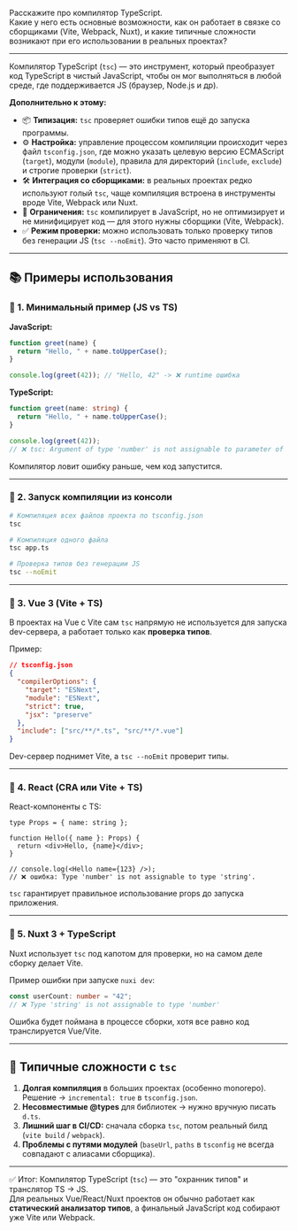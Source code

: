 Расскажите про компилятор TypeScript.  
Какие у него есть основные возможности, как он работает в связке со сборщиками (Vite, Webpack, Nuxt), и какие типичные сложности возникают при его использовании в реальных проектах?

---

Компилятор TypeScript (`tsc`) — это инструмент, который преобразует код TypeScript в чистый JavaScript, чтобы он мог выполняться в любой среде, где поддерживается JS (браузер, Node.js и др).

**Дополнительно к этому:**

- 📦 **Типизация:** `tsc` проверяет ошибки типов ещё до запуска программы.
- ⚙️ **Настройка:** управление процессом компиляции происходит через файл `tsconfig.json`, где можно указать целевую версию ECMAScript (`target`), модули (`module`), правила для директорий (`include`, `exclude`) и строгие проверки (`strict`).
- 🛠 **Интеграция со сборщиками:** в реальных проектах редко используют голый `tsc`, чаще компиляция встроена в инструменты вроде Vite, Webpack или Nuxt.
- 🚨 **Ограничения:** `tsc` компилирует в JavaScript, но не оптимизирует и не минифицирует код — для этого нужны сборщики (Vite, Webpack).
- ✅ **Режим проверки:** можно использовать только проверку типов без генерации JS (`tsc --noEmit`). Это часто применяют в CI.

---

## 📚 Примеры использования

### 🔹 1. Минимальный пример (JS vs TS)

**JavaScript:**

```js
function greet(name) {
  return "Hello, " + name.toUpperCase();
}

console.log(greet(42)); // "Hello, 42" -> ❌ runtime ошибка
```

**TypeScript:**

```ts
function greet(name: string) {
  return "Hello, " + name.toUpperCase();
}

console.log(greet(42));
// ❌ tsc: Argument of type 'number' is not assignable to parameter of type 'string'.
```

Компилятор ловит ошибку раньше, чем код запустится.

---

### 🔹 2. Запуск компиляции из консоли

```bash
# Компиляция всех файлов проекта по tsconfig.json
tsc

# Компиляция одного файла
tsc app.ts

# Проверка типов без генерации JS
tsc --noEmit
```

---

### 🔹 3. Vue 3 (Vite + TS)

В проектах на Vue с Vite сам `tsc` напрямую не используется для запуска dev-сервера, а работает только как **проверка типов**.

Пример:

```json
// tsconfig.json
{
  "compilerOptions": {
    "target": "ESNext",
    "module": "ESNext",
    "strict": true,
    "jsx": "preserve"
  },
  "include": ["src/**/*.ts", "src/**/*.vue"]
}
```

Dev-сервер поднимет Vite, а `tsc --noEmit` проверит типы.

---

### 🔹 4. React (CRA или Vite + TS)

React-компоненты с TS:

```tsx
type Props = { name: string };

function Hello({ name }: Props) {
  return <div>Hello, {name}</div>;
}

// console.log(<Hello name={123} />);
// ❌ ошибка: Type 'number' is not assignable to type 'string'.
```

`tsc` гарантирует правильное использование props до запуска приложения.

---

### 🔹 5. Nuxt 3 + TypeScript

Nuxt использует `tsc` под капотом для проверки, но на самом деле сборку делает Vite.

Пример ошибки при запуске `nuxi dev`:

```ts
const userCount: number = "42";
// ❌ Type 'string' is not assignable to type 'number'
```

Ошибка будет поймана в процессе сборки, хотя все равно код транслируется Vue/Vite.

---

## 📌 Типичные сложности с `tsc`

1. **Долгая компиляция** в больших проектах (особенно monorepo). Решение → `incremental: true` в `tsconfig.json`.
2. **Несовместимые @types** для библиотек → нужно вручную писать `d.ts`.
3. **Лишний шаг в CI/CD:** сначала сборка `tsc`, потом реальный билд (`vite build` / `webpack`).
4. **Проблемы с путями модулей** (`baseUrl`, `paths` в `tsconfig` не всегда совпадают с алиасами сборщика).

---

✅ Итог: Компилятор TypeScript (`tsc`) — это "охранник типов" и транслятор TS → JS.  
Для реальных Vue/React/Nuxt проектов он обычно работает как **статический анализатор типов**, а финальный JavaScript код собирают уже Vite или Webpack.

